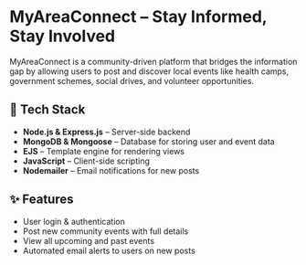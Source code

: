 # MyAreaConnect – Stay Informed, Stay Involved

MyAreaConnect is a community-driven platform that bridges the information gap by allowing users to post and discover local events like health camps, government schemes, social drives, and volunteer opportunities.

## 🔧 Tech Stack
- **Node.js & Express.js** – Server-side backend
- **MongoDB & Mongoose** – Database for storing user and event data
- **EJS** – Template engine for rendering views
- **JavaScript** – Client-side scripting
- **Nodemailer** – Email notifications for new posts

## ✨ Features
- User login & authentication
- Post new community events with full details
- View all upcoming and past events
- Automated email alerts to users on new posts

